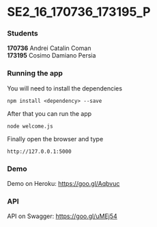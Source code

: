 # SE2_16_170736_173195_P
### Students
<b>170736</b> Andrei Catalin Coman 
<br/>
<b>173195</b> Cosimo Damiano Persia

### Running the app
You will need to install the dependencies
```
npm install <dependency> --save
```
After that you can run the app
```
node welcome.js
```
Finally open the browser and type
```
http://127.0.0.1:5000
```
### Demo
Demo on Heroku: https://goo.gl/Aqbvuc

### API
API on Swagger: https://goo.gl/uMEj54
